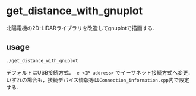 # get_distance_with_gnuplot
北陽電機の2D-LiDARライブラリを改造してgnuplotで描画する．

## usage
```
./get_distance_with_gnuplot
```
デフォルトはUSB接続方式．`-e <IP address>` でイーサネット接続方式へ変更．
いずれの場合も，接続デバイス情報等は`Connection_information.cpp`内で設定する．


